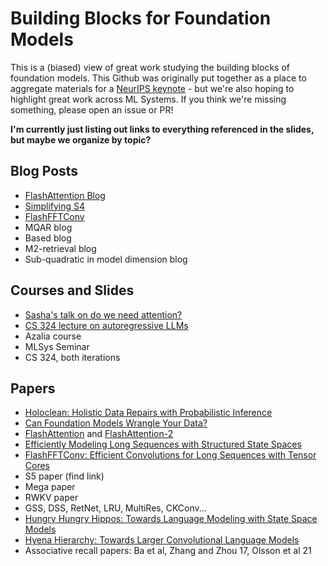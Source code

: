 # Building Blocks for Foundation Models

This is a (biased) view of great work studying the building blocks of foundation models.
This Github was originally put together as a place to aggregate materials for a [NeurIPS keynote](https://neurips.cc/virtual/2023/invited-talk/73990) - but we're also hoping to highlight great work across ML Systems.
If you think we're missing something, please open an issue or PR!

**I'm currently just listing out links to everything referenced in the slides, but maybe we organize by topic?**

## Blog Posts
* [FlashAttention Blog](https://crfm.stanford.edu/2023/01/13/flashattention.html)
* [Simplifying S4](https://hazyresearch.stanford.edu/blog/2022-06-11-simplifying-s4​)
* [FlashFFTConv](https://hazyresearch.stanford.edu/blog/2023-11-13-flashfftconv)
* MQAR blog
* Based blog
* M2-retrieval blog
* Sub-quadratic in model dimension blog

## Courses and Slides
* [Sasha's talk on do we need attention?](https://github.com/srush/do-we-need-attention/blob/main/DoWeNeedAttention.pdf)
* [CS 324 lecture on autoregressive LLMs](https://stanford-cs324.github.io/winter2022/lectures/introduction/)
* Azalia course
* MLSys Seminar
* CS 324, both iterations

## Papers
* [Holoclean: Holistic Data Repairs with Probabilistic Inference](https://arxiv.org/abs/1702.00820)
* [Can Foundation Models Wrangle Your Data?](https://arxiv.org/abs/2205.09911)
* [FlashAttention](https://arxiv.org/abs/2205.14135) and [FlashAttention-2](https://arxiv.org/abs/2307.08691)
* [Efficiently Modeling Long Sequences with Structured State Spaces](https://arxiv.org/abs/2111.00396)
* [FlashFFTConv: Efficient Convolutions for Long Sequences with Tensor Cores](https://arxiv.org/abs/2311.05908)
* S5 paper (find link)
* Mega paper
* RWKV paper
* GSS, DSS, RetNet, LRU, MultiRes, CKConv...
* [Hungry Hungry Hippos: Towards Language Modeling with State Space Models](https://arxiv.org/abs/2212.14052)
* [Hyena Hierarchy: Towards Larger Convolutional Language Models](https://arxiv.org/abs/2302.10866)
* Associative recall papers: Ba et al, Zhang and Zhou 17, Olsson et al 21
